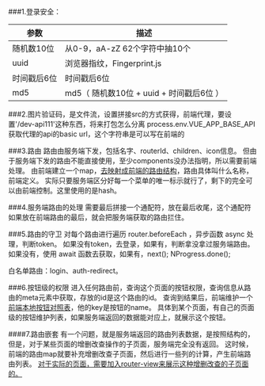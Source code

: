 ###1.登录安全：

| 参数 | 描述 |
| -------- | -------- |
| 随机数10位 | 从0-9，aA-zZ 62个字符中抽10个 |
| uuid | 浏览器指纹，Fingerprint.js |
| 时间戳后6位 | 时间戳后6位 |
| md5 | md5（ 随机数10位 + uuid + 时间戳后6位 ）|


###2.图片验证码，是文件流，设置拼接src的方式获得，前端代理，要设置'/dev-api111'这种东西，将来打包怎么分离
process.env.VUE_APP_BASE_API获取代理的api的basic url，这个字符串是可以写在前端的

###3.路由
路由由服务端下发，包括名字、routerId、children、icon信息。
但由于服务端下发的路由不能直接使用，至少components没办法指明，所以需要前端处理。
由前端建立一个map，[去映射成前端的路由结构](/src/router/asyncRoutesMap.js)，路由具体叫什么名称，前端定义。
实际只要服务端区分好每一个菜单的唯一标示就行了，剩下的完全可以由前端控制。这里使用的是hash。

###4.服务端路由的处理
需要最后拼接一个通配符，放在最后收尾，这个通配符如果放在前端路由的最后，就会把服务端获取的路由拦住。

###5.路由的守卫
对每个路由进行遍历 router.beforeEach ，异步函数 async 处理，判断token。
如果没有token，去登录，如果有，判断拿没拿过服务端路由。
如果没有，使用 await 函数去获取，如果有，next(); NProgress.done();

白名单路由：login、auth-redirect。


###6.按钮级的权限
进入任何路由前，查询这个页面的按钮权限，查询信息从路由的meta元素中获取，存放的id是这个路由的id。
查询到结果后，前端维护一个[前端本地按钮对照表](/src/button/asyncButtonsMap.js)，他的key是按钮的name。
具体到某个页面，有自己的页面级的按钮维护列表，如果服务端返回的数据能对应上，就展示这个按钮。

####7.路由嵌套
有一个问题，就是服务端返回的路由列表数据，是按照结构的，但是，对于某些页面的增删改查操作的子页面，服务端完全没有返回。
这时候，前端的路由map就要补充增删改查子页面，然后进行一些列的计算，产生前端路由列表。
[对于实际的页面，需要加入router-view来展示这种增删改查的子页面的。](/src/views/role-management/index.vue)